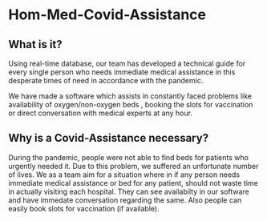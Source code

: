 # Hom-Med-Covid-Assistance

## What is it?

Using real-time database, our team has developed a technical guide for every single person who needs immediate medical assistance in 
this desperate times of need in accordance with the pandemic.

We have made a software which assists in constantly faced problems like availability of oxygen/non-oxygen beds , booking the slots for 
vaccination or direct conversation with medical experts at any hour.

## Why is a Covid-Assistance necessary? 

During the pandemic, people were not able to find beds for patients who urgently needed it. Due to this problem, we suffered an 
unfortunate number of lives. We as a team aim for a situation where in if any person needs immediate medical assistance or bed for any 
patient, should not waste time in actually visiting each hospital. They can see availabilty in our software and have immedate conversation 
regarding the same. Also people can easily book slots for vaccination (if available).


